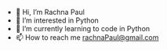 - 👋 Hi, I’m Rachna Paul
- 👀 I’m interested in Python
- 🌱 I’m currently learning to code in Python
- 📫 How to reach me  rachnaPaul@gmail.com
<!---
rachnapaul/rachnapaul is a ✨ special ✨ repository because its `README.md` (this file) appears on your GitHub profile.
You can click the Preview link to take a look at your changes.
--->
